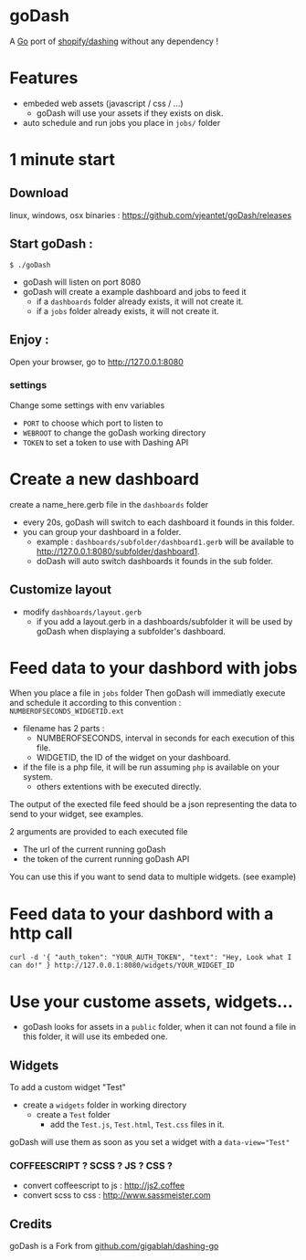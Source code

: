 goDash
==========

A [Go][1] port of [shopify/dashing][2] without any dependency !

# Features
* embeded web assets (javascript / css / ...) 
	* goDash will use your assets if they exists on disk. 
* auto schedule and run jobs you place in ```jobs/``` folder

# 1 minute start
## Download 
linux, windows, osx binaries : https://github.com/vjeantet/goDash/releases

## Start goDash :
```
$ ./goDash
```
* goDash will listen on port 8080
* goDash will create a example dashboard and jobs to feed it
	* if a ```dashboards``` folder already exists, it will not create it.
	* if a ```jobs``` folder already exists, it will not create it.

## Enjoy :
Open your browser, go to http://127.0.0.1:8080


### settings
Change some settings with env variables
* ```PORT``` to choose which port to listen to
* ```WEBROOT``` to change the goDash working directory
* ```TOKEN``` to set a token to use with Dashing API


# Create a new dashboard
create a name_here.gerb file in the ```dashboards``` folder

* every 20s, goDash will switch to each dashboard it founds in this folder.
* you can group your dashboard in a folder.
	* example : ```dashboards/subfolder/dashboard1.gerb```  will be available to http://127.0.0.1:8080/subfolder/dashboard1. 
	* doDash will auto switch dashboards it founds in the sub folder.

## Customize layout
* modify ```dashboards/layout.gerb```
	* if you add a layout.gerb in a dashboards/subfolder it will be used by goDash when displaying a subfolder's dashboard.


# Feed data to your dashbord with jobs
When you place a file in ```jobs``` folder Then goDash will immediatly execute and schedule it according to this convention : ```NUMBEROFSECONDS_WIDGETID.ext```
* filename has 2 parts :
	* NUMBEROFSECONDS,  interval in seconds for each execution of this file.
	* WIDGETID, the ID of the widget on your dashboard.
* if the file is a php file, it will be run assuming ```php``` is available on your system.
	* others extentions with be executed directly.

The output of the exected file feed should be a json representing the data to send to your widget, see examples.

2 arguments are provided to each executed file
* The url of the current running goDash
* the token of the current running goDash API

You can use this if you want to send data to multiple widgets. (see example)

# Feed data to your dashbord with a http call
```
curl -d '{ "auth_token": "YOUR_AUTH_TOKEN", "text": "Hey, Look what I can do!" } http://127.0.0.1:8080/widgets/YOUR_WIDGET_ID
```


# Use your custome assets, widgets...
* goDash looks for assets in a ```public``` folder, when it can not found a file in this folder, it will use its embeded one.

## Widgets
To add a custom widget "Test"
* create a ```widgets``` folder in working directory
	* create a ```Test``` folder
		* add the ```Test.js```, ```Test.html```, ```Test.css``` files in it.

goDash will use them as soon as you set a widget with a ```data-view="Test"```


### COFFEESCRIPT ? SCSS ? JS ? CSS ?
* convert coffeescript to js : http://js2.coffee
* convert scss to css : http://www.sassmeister.com




Credits
-------

goDash is a Fork from [github.com/gigablah/dashing-go][3]



[1]: http://golang.org
[2]: http://shopify.github.io/dashing
[3]: https://github.com/gigablah/dashing-go

